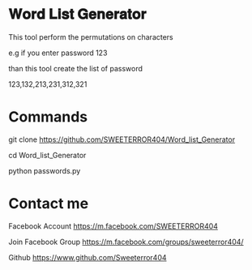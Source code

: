 # 𝐖𝐨𝐫𝐝 𝐋𝐢𝐬𝐭 𝐆𝐞𝐧𝐞𝐫𝐚𝐭𝐨𝐫
This tool perform the permutations on characters

e.g if you enter password 123 

than this tool create the list of password 

123,132,213,231,312,321
 
# Commands
git clone https://github.com/SWEETERROR404/Word_list_Generator

cd Word_list_Generator

python passwords.py

# Contact me
Facebook Account https://m.facebook.com/SWEETERROR404

Join Facebook Group https://m.facebook.com/groups/sweeterror404/

Github https://www.github.com/Sweeterror404 

